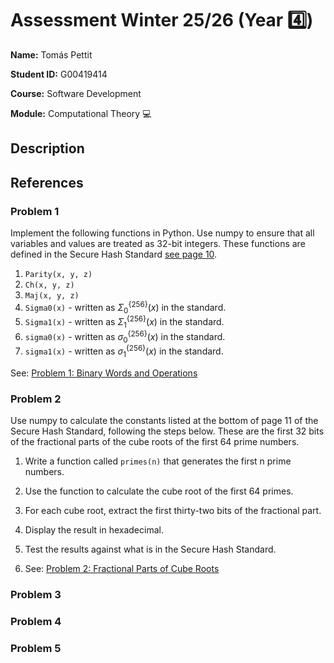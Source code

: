 # Assessment Winter 25/26 (Year 4️⃣)
**Name:** Tomás Pettit

**Student ID:** G00419414

**Course:** Software Development

**Module:** Computational Theory 💻

## Description

## References

### Problem 1
Implement the following functions in Python.
Use numpy to ensure that all variables and values are treated as 32-bit integers.
These functions are defined in the Secure Hash Standard [see page 10](https://nvlpubs.nist.gov/nistpubs/FIPS/NIST.FIPS.180-4.pdf).

1. `Parity(x, y, z)`
2. `Ch(x, y, z)`
3. `Maj(x, y, z)`
4. `Sigma0(x)` - written as $\Sigma_0^{\{256\}}(x)$ in the standard.
5. `Sigma1(x)` - written as $\Sigma_1^{\{256\}}(x)$ in the standard.
6. `sigma0(x)` - written as $\sigma_0^{\{256\}}(x)$ in the standard.
7. `sigma1(x)` - written as $\sigma_1^{\{256\}}(x)$ in the standard.

See: [Problem 1: Binary Words and Operations](https://github.com/tomaspettit/CT-G00419414/blob/main/problems.ipynb)

### Problem 2
Use numpy to calculate the constants listed at the bottom of page 11 of the Secure Hash Standard, following the steps below.
These are the first 32 bits of the fractional parts of the cube roots of the first 64 prime numbers.

1. Write a function called `primes(n)` that generates the first n prime numbers.

2. Use the function to calculate the cube root of the first 64 primes.

3. For each cube root, extract the first thirty-two bits of the fractional part.

4. Display the result in hexadecimal.

5. Test the results against what is in the Secure Hash Standard.

6. See: [Problem 2: Fractional Parts of Cube Roots](https://github.com/tomaspettit/CT-G00419414/blob/main/problems.ipynb)

### Problem 3

### Problem 4

### Problem 5
